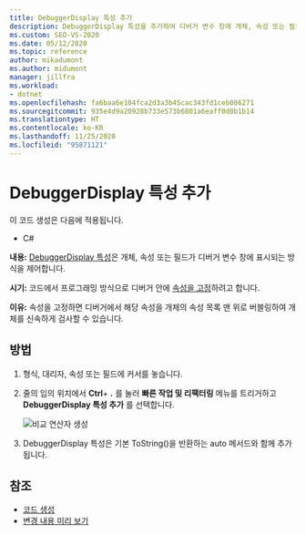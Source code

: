 ```yaml
---
title: DebuggerDisplay 특성 추가
description: DebuggerDisplay 특성을 추가하여 디버거 변수 창에 개체, 속성 또는 필드가 표시되는 방식을 제어하는 방법을 알아봅니다.
ms.custom: SEO-VS-2020
ms.date: 05/12/2020
ms.topic: reference
author: mikadumont
ms.author: midumont
manager: jillfra
ms.workload:
- dotnet
ms.openlocfilehash: fa6baa6e104fca2d3a3b45cac343fd1ceb086271
ms.sourcegitcommit: 935e4d9a20928b733e573b6801a6eaff0d0b1b14
ms.translationtype: HT
ms.contentlocale: ko-KR
ms.lasthandoff: 11/25/2020
ms.locfileid: "95871121"
---
```

# <a name="add-debuggerdisplay-attribute"></a>DebuggerDisplay 특성 추가

이 코드 생성은 다음에 적용됩니다.

- C#

**내용:** [DebuggerDisplay 특성](../../debugger/using-the-debuggerdisplay-attribute.md)은 개체, 속성 또는 필드가 디버거 변수 창에 표시되는 방식을 제어합니다.

**시기:** 코드에서 프로그래밍 방식으로 디버거 안에 [속성을 고정](../../debugger/view-data-values-in-data-tips-in-the-code-editor.md#pin-properties-in-datatips)하려고 합니다.

**이유:** 속성을 고정하면 디버거에서 해당 속성을 개체의 속성 목록 맨 위로 버블링하여 개체를 신속하게 검사할 수 있습니다. 

## <a name="how-to"></a>방법

1. 형식, 대리자, 속성 또는 필드에 커서를 놓습니다. 

2. 줄의 임의 위치에서 **Ctrl**+ **.** 를 눌러 **빠른 작업 및 리팩터링** 메뉴를 트리거하고 **DebuggerDisplay 특성 추가** 를 선택합니다.

    ![비교 연산자 생성](media/add-debugger-display-attribute.png)

3. DebuggerDisplay 특성은 기본 ToString()을 반환하는 auto 메서드와 함께 추가됩니다. 

## <a name="see-also"></a>참조

- [코드 생성](../code-generation-in-visual-studio.md)
- [변경 내용 미리 보기](../../ide/preview-changes.md)